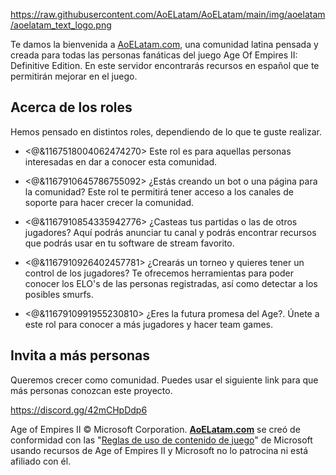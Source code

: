 https://raw.githubusercontent.com/AoELatam/AoELatam/main/img/aoelatam/aoelatam_text_logo.png

Te damos la bienvenida a [AoELatam.com](https://aoelatam.com/), una comunidad latina pensada y creada para todas las personas fanáticas del juego Age Of Empires II: Definitive Edition. En este servidor encontrarás recursos en español que te permitirán mejorar en el juego.

## Acerca de los roles

Hemos pensado en distintos roles, dependiendo de lo que te guste realizar.

- <@&1167518004062474270> Este rol es para aquellas personas interesadas en dar a conocer esta comunidad.

- <@&1167910645786755092> ¿Estás creando un bot o una página para la comunidad? Este rol te permitirá tener acceso a los canales de soporte para hacer crecer la comunidad.

- <@&1167910854335942776> ¿Casteas tus partidas o las de otros jugadores? Aquí podrás anunciar tu canal y podrás encontrar recursos que podrás usar en tu software de stream favorito.

- <@&1167910926402457781> ¿Crearás un torneo y quieres tener un control de los jugadores? Te ofrecemos herramientas para poder conocer los ELO's de las personas registradas, así como detectar a los posibles smurfs.

- <@&1167910991955230810> ¿Eres la futura promesa del Age?. Únete a este rol para conocer a más jugadores y hacer team games.

## Invita a más personas
Queremos crecer como comunidad. Puedes usar el siguiente link para que más personas conozcan este proyecto.

https://discord.gg/42mCHpDdp6

Age of Empires II © Microsoft Corporation. **[AoELatam.com](https://aoelatam.com/)** se creó de conformidad con las "[Reglas de uso de contenido de juego](https://www.xbox.com/es-es/developers/rules)" de Microsoft usando recursos de Age of Empires II y Microsoft no lo patrocina ni está afiliado con él.